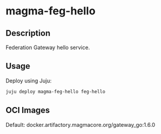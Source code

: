 # magma-feg-hello

## Description

Federation Gateway hello service.

## Usage

Deploy using Juju:

```bash
juju deploy magma-feg-hello feg-hello
```

## OCI Images

Default: docker.artifactory.magmacore.org/gateway_go:1.6.0
